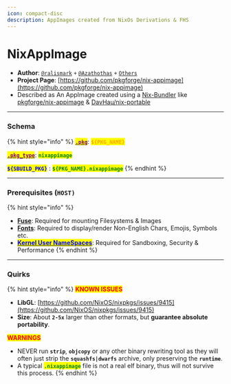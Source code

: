 ```yaml
---
icon: compact-disc
description: AppImages created from NixOs Derivations & FHS
---
```


# NixAppImage

* **Author**: [`@ralismark`](https://github.com/ralismark) `+` [`@Azathothas`](https://github.com/Azathothas) `+` [`Others`](https://github.com/NixOS/bundlers)
* **Project Page**: [https://github.com/pkgforge/nix-appimage](https://github.com/pkgforge/nix-appimage)
* Described as An AppImage created using a [Nix-Bundler](https://github.com/NixOS/bundlers) like [pkgforge/nix-appimage](https://github.com/pkgforge/nix-appimage) & [DavHau/nix-portable](https://github.com/DavHau/nix-portable)

***

### Schema

{% hint style="info" %}
[<mark style="color:purple;">**`.pkg`**</mark>](../../../sbuild/specification/2.pkg.md): <mark style="color:orange;">**`${PKG_NAME}`**</mark>

[<mark style="color:purple;">**`.pkg_type`**</mark>](../../../sbuild/specification/2.pkg.md): <mark style="color:green;">**`nixappimage`**</mark>

<mark style="color:blue;">**`${SBUILD_PKG}`**</mark> : <mark style="color:green;">**`${PKG_NAME}.nixappimage`**</mark>
{% endhint %}

***

### **Prerequisites (`HOST)`**

{% hint style="info" %}
* [**Fuse**](../errors-and-quirks/fuse.md): Required for mounting Filesystems & Images
* [**Fonts**](../errors-and-quirks/fonts.md): Required to display/render Non-English Chars, Emojis, Symbols etc.
* [<mark style="color:blue;">**Kernel User NameSpaces**</mark>](../errors-and-quirks/namespaces.md): Required for Sandboxing, Security & Performance
{% endhint %}

***

### Quirks

{% hint style="info" %}
<mark style="color:red;">**KNOWN ISSUES**</mark>

* **LibGL**: [https://github.com/NixOS/nixpkgs/issues/9415](https://github.com/NixOS/nixpkgs/issues/9415)
* **Size**: About **`2-5x`** larger than other formats, but **guarantee absolute portability**.

<mark style="color:red;">**WARNINGS**</mark>

* NEVER run **`strip`**, **`objcopy`** or any other binary rewriting tool as they will often just strip the **`squashfs|dwarfs`** archive, only preserving the **`runtime`**.
* A typical <mark style="color:green;">**`.nixappimage`**</mark> file is not a real elf binary, thus will not survive this process.
{% endhint %}
